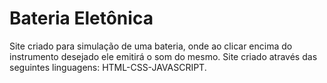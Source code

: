 # Bateria Eletônica

Site criado para simulação de uma bateria, onde ao clicar encima do instrumento desejado ele emitirá o som do mesmo.
Site criado através das seguintes linguagens: HTML-CSS-JAVASCRIPT.
